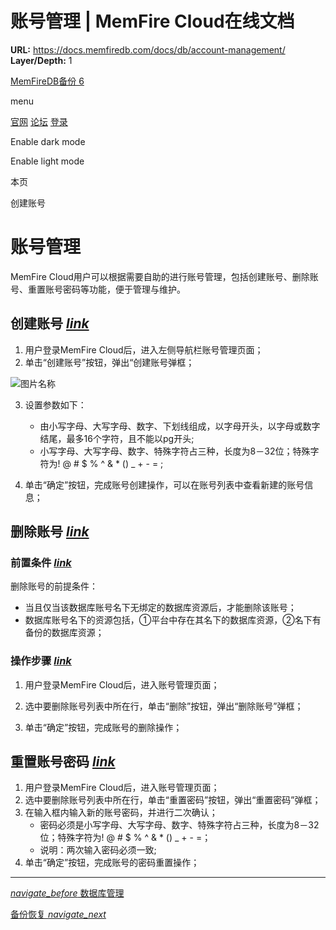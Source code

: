 # 账号管理 | MemFire Cloud在线文档

**URL:** https://docs.memfiredb.com/docs/db/account-management/
**Layer/Depth:** 1

[MemFireDB备份 6](/)

menu

[官网](https://memfiredb.com/)
[论坛](https://community.memfiredb.com/)
[登录](https://cloud.memfiredb.com/auth/login)

Enable dark mode

Enable light mode

本页

创建账号

# 账号管理

MemFire Cloud用户可以根据需要自助的进行账号管理，包括创建账号、删除账号、重置账号密码等功能，便于管理与维护。

## 创建账号 [*link*](#%e5%88%9b%e5%bb%ba%e8%b4%a6%e5%8f%b7)

1. 用户登录MemFire Cloud后，进入左侧导航栏账号管理页面；
2. 单击“创建账号”按钮，弹出“创建账号弹框；

![图片名称](../_media/createaccount.png)

3. 设置参数如下：

   * 由小写字母、大写字母、数字、下划线组成，以字母开头，以字母或数字结尾，最多16个字符，且不能以pg开头;
   * 小写字母、大写字母、数字、特殊字符占三种，长度为8－32位；特殊字符为! @ # $ % ^ & \* () \_ + - = ;
4. 单击“确定”按钮，完成账号创建操作，可以在账号列表中查看新建的账号信息；

## 删除账号 [*link*](#%e5%88%a0%e9%99%a4%e8%b4%a6%e5%8f%b7)

### 前置条件 [*link*](#%e5%89%8d%e7%bd%ae%e6%9d%a1%e4%bb%b6)

删除账号的前提条件：

* 当且仅当该数据库账号名下无绑定的数据库资源后，才能删除该账号；
* 数据库账号名下的资源包括，①平台中存在其名下的数据库资源，②名下有备份的数据库资源；

### 操作步骤 [*link*](#%e6%93%8d%e4%bd%9c%e6%ad%a5%e9%aa%a4)

1. 用户登录MemFire Cloud后，进入账号管理页面；
2. 选中要删除账号列表中所在行，单击“删除”按钮，弹出“删除账号”弹框；

3. 单击“确定”按钮，完成账号的删除操作；

## 重置账号密码 [*link*](#%e9%87%8d%e7%bd%ae%e8%b4%a6%e5%8f%b7%e5%af%86%e7%a0%81)

1. 用户登录MemFire Cloud后，进入账号管理页面；
2. 选中要删除账号列表中所在行，单击“重置密码”按钮，弹出“重置密码”弹框；
3. 在输入框内输入新的账号密码，并进行二次确认；
   * 密码必须是小写字母、大写字母、数字、特殊字符占三种，长度为8－32位；特殊字符为! @ # $ % ^ & \* () \_ + - =；
   * 说明：两次输入密码必须一致;
4. 单击“确定”按钮，完成账号的密码重置操作；

---

[*navigate\_before* 数据库管理](/docs/db/database-management/)

[备份恢复 *navigate\_next*](/docs/db/backup-and-recovery/)